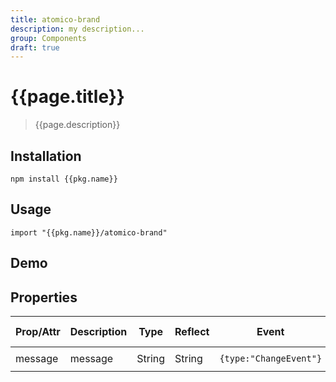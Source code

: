 ```yaml
---
title: atomico-brand
description: my description...
group: Components
draft: true
---
```


# {{page.title}}

> {{page.description}}

## Installation

```raw
npm install {{pkg.name}}
```

## Usage

```raw
import "{{pkg.name}}/atomico-brand"
```

## Demo

<atomico-brand color="black"></atomico-brand>

## Properties

| Prop/Attr | Description | Type   | Reflect | Event                  | Default Value     |
| --------- | ----------- | ------ | ------- | ---------------------- | ----------------- |
| message   | message     | String | String  | `{type:"ChangeEvent"}` | `"atomico-brand"` |

<script type="module" src="{{'atomico-brand.jsx'|asset}}"></script>
